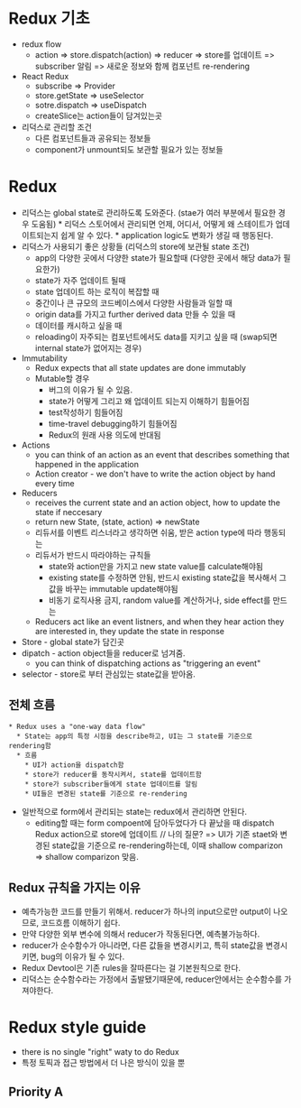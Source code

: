 # Redux 기초 

  * redux flow
    * action => store.dispatch(action) => reducer => store를 업데이트 => subscriber 알림 => 새로운 정보와 함께 컴포넌트 re-rendering
  * React Redux
    * subscribe => Provider
    * store.getState => useSelector
    * sotre.dispatch => useDispatch
    * createSlice는 action들이 담겨있는곳
  * 리덕스로 관리할 조건
    * 다른 컴포넌트들과 공유되는 정보들
    * component가 unmount되도 보관할 필요가 있는 정보들

# Redux

  *  리덕스는 global state로 관리하도록 도와준다. (stae가 여러 부분에서 필요한 경우 도움됨)
    * 리덕스 스토어에서 관리되면 언제, 어디서, 어떻게 왜 스테이트가 업데이트되는지 쉽게 알 수 있다.
    * application logic도 변화가 생길 때 행동된다.
  * 리덕스가 사용되기 좋은 상황들 (리덕스의 store에 보관될 state 조건)
    * app의 다양한 곳에서 다양한 state가 필요할때 (다양한 곳에서 해당 data가 필요한가)
    * state가 자주 업데이트 될때
    * state 업데이트 하는 로직이 복잡할 때
    * 중간이나 큰 규모의 코드베이스에서 다양한 사람들과 일할 때
    * origin data를 가지고 further derived data 만들 수 있을 때
    * 데이터를 캐시하고 싶을 때
    * reloading이 자주되는 컴포넌트에서도 data를 지키고 싶을 때 (swap되면 internal state가 없어지는 경우)
  * Immutability
    * Redux expects that all state updates are done immutably
    * Mutable할 경우
      * 버그의 이유가 될 수 있음.
      * state가 어떻게 그리고 왜 업데이트 되는지 이해하기 힘들어짐
      * test작성하기 힘들어짐
      * time-travel debugging하기 힘들어짐
      * Redux의 원래 사용 의도에 반대됨
  * Actions
    * you can think of an action as an event that describes something that happened in the application
    * Action creator - we don't have to write the action object by hand every time
  * Reducers
    * receives the current state and an action object, how to update the state if neccesary
    * return new State, (state, action) => newState
    * 리듀서를 이벤트 리스너라고 생각하면 쉬움, 받은 action type에 따라 행동되는
    * 리듀서가 반드시 따라야하는 규칙들
      * state와 action만을 가지고 new state value를 calculate해야됨
      * existing state를 수정하면 안됨, 반드시 existing state값을 복사해서 그 값을 바꾸는 immutable update해야됨
      * 비동기 로직사용 금지, random value를 계산하거나, side effect를 만드는
    * Reducers act like an event listners, and when they hear action they are interested in, they update the state in response
  * Store - global state가 담긴곳
  * dipatch - action object들을 reducer로 넘겨줌.
    * you can think of dispatching actions as "triggering an event"
  * selector - store로 부터 관심있는 state값을 받아옴.
  
  ## 전체 흐름
    * Redux uses a "one-way data flow"
      * State는 app의 특정 시점을 describe하고, UI는 그 state를 기준으로 rendering함
      * 흐름
        * UI가 action을 dispatch함
        * store가 reducer를 동작시켜서, state를 업데이트함
        * store가 subscriber들에게 state 업데이트를 알림
        * UI들은 변경된 state를 기준으로 re-rendering
  * 일반적으로 form에서 관리되는 state는 redux에서 관리하면 안된다.
    * editing할 때는 form compoent에 담아두었다가 다 끝났을 때 dispatch Redux action으로 store에 업데이트
// 나의 질문? => UI가 기존 staet와  변경된 state값을 기준으로 re-rendering하는데, 이때 shallow comparizon => shallow comparizon 맞음.

  ## Redux 규칙을 가지는 이유
  * 예측가능한 코드를 만들기 위해서. reducer가 하나의 input으로만 output이 나오므로, 코드흐름 이해하기 쉽다.
  * 만약 다양한 외부 변수에 의해서 reducer가 작동된다면, 예측불가능하다.
  * reducer가 순수함수가 아니라면, 다른 값들을 변경시키고, 특히 state값을 변경시키면, bug의 이유가 될 수 있다.
  * Redux Devtool은 기존 rules을 잘따른다는 걸 기본원칙으로 한다.
  * 리덕스는 순수함수라는 가정에서 출발됐기때문에, reducer안에서는 순수함수를 가져야한다.

  
# Redux style guide

  * there is no single "right" waty to do Redux
  * 특정 토픽과 접근 방법에서 더 나은 방식이 있을 뿐

  ## Priority A